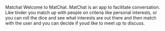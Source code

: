 Matchat
  Welcome to MatChat. MatChat is an app to facilitate conversation. Like tinder you match up with people on criteria like personal interests, or you can roll the dice and see what interests are out there and then match with the user and you can decide if youd like to meet up to discuss. 

